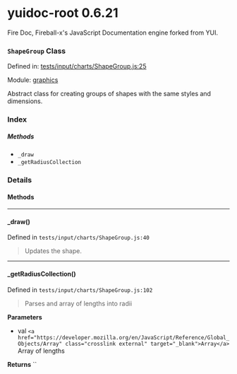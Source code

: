 
# yuidoc-root 0.6.21

Fire Doc, Fireball-x&#x27;s JavaScript Documentation engine forked from YUI.

### `ShapeGroup` Class


Defined in: [tests/input/charts/ShapeGroup.js:25](../files/tests/input/charts/ShapeGroup.js.js)

Module: [graphics](../modules/graphics.md)




Abstract class for creating groups of shapes with the same styles and dimensions.

### Index



##### Methods


  - `_draw`
  - `_getRadiusCollection`





### Details




<!-- Method Block -->
#### Methods



--------------------------
#### _draw() 

Defined in `tests/input/charts/ShapeGroup.js:40`



> Updates the shape.




--------------------------
#### _getRadiusCollection() 

Defined in `tests/input/charts/ShapeGroup.js:102`



> Parses and array of lengths into radii

**Parameters**
- val `<a href="https://developer.mozilla.org/en/JavaScript/Reference/Global_Objects/Array" class="crosslink external" target="_blank">Array</a>` Array of lengths

**Returns**
`` 



